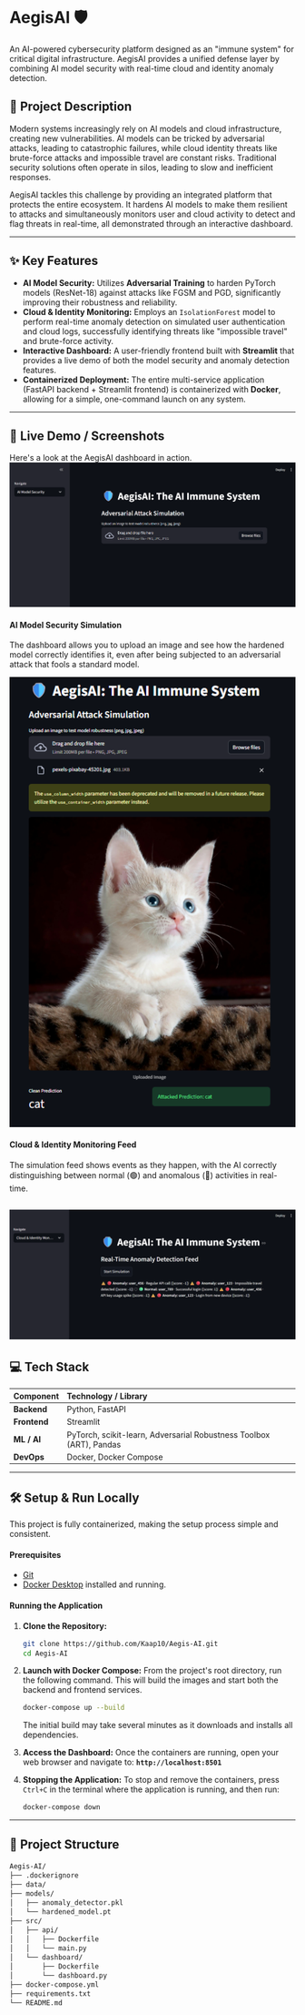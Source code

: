 

# AegisAI 🛡️

An AI-powered cybersecurity platform designed as an "immune system" for critical digital infrastructure. AegisAI provides a unified defense layer by combining AI model security with real-time cloud and identity anomaly detection.

## 📖 Project Description

Modern systems increasingly rely on AI models and cloud infrastructure, creating new vulnerabilities. AI models can be tricked by adversarial attacks, leading to catastrophic failures, while cloud identity threats like brute-force attacks and impossible travel are constant risks. Traditional security solutions often operate in silos, leading to slow and inefficient responses.

AegisAI tackles this challenge by providing an integrated platform that protects the entire ecosystem. It hardens AI models to make them resilient to attacks and simultaneously monitors user and cloud activity to detect and flag threats in real-time, all demonstrated through an interactive dashboard.

-----

## ✨ Key Features

  * **AI Model Security:** Utilizes **Adversarial Training** to harden PyTorch models (ResNet-18) against attacks like FGSM and PGD, significantly improving their robustness and reliability.
  * **Cloud & Identity Monitoring:** Employs an `IsolationForest` model to perform real-time anomaly detection on simulated user authentication and cloud logs, successfully identifying threats like "impossible travel" and brute-force activity.
  * **Interactive Dashboard:** A user-friendly frontend built with **Streamlit** that provides a live demo of both the model security and anomaly detection features.
  * **Containerized Deployment:** The entire multi-service application (FastAPI backend + Streamlit frontend) is containerized with **Docker**, allowing for a simple, one-command launch on any system.

-----

## 🚀 Live Demo / Screenshots

Here's a look at the AegisAI dashboard in action.
![AegisAI Dashboard](/Assets/main.png)

#### **AI Model Security Simulation**

The dashboard allows you to upload an image and see how the hardened model correctly identifies it, even after being subjected to an adversarial attack that fools a standard model.

![Simulation](/Assets/adversarial_attack.png)


#### **Cloud & Identity Monitoring Feed**

The simulation feed shows events as they happen, with the AI correctly distinguishing between normal (🟢) and anomalous (🔴) activities in real-time.

![Monitoring](/Assets/anamoly_detection.png)
-----

## 💻 Tech Stack

| Component | Technology / Library |
| :--- | :--- |
| **Backend** | Python, FastAPI |
| **Frontend** | Streamlit |
| **ML / AI** | PyTorch, scikit-learn, Adversarial Robustness Toolbox (ART), Pandas |
| **DevOps** | Docker, Docker Compose |

-----

## 🛠️ Setup & Run Locally

This project is fully containerized, making the setup process simple and consistent.

#### **Prerequisites**

  * [Git](https://git-scm.com/downloads)
  * [Docker Desktop](https://www.docker.com/products/docker-desktop/) installed and running.

#### **Running the Application**

1.  **Clone the Repository:**

    ```bash
    git clone https://github.com/Kaap10/Aegis-AI.git
    cd Aegis-AI
    ```

2.  **Launch with Docker Compose:**
    From the project's root directory, run the following command. This will build the images and start both the backend and frontend services.

    ```bash
    docker-compose up --build
    ```

    The initial build may take several minutes as it downloads and installs all dependencies.

3.  **Access the Dashboard:**
    Once the containers are running, open your web browser and navigate to:
    **`http://localhost:8501`**

4.  **Stopping the Application:**
    To stop and remove the containers, press `Ctrl+C` in the terminal where the application is running, and then run:

    ```bash
    docker-compose down
    ```

-----

## 📂 Project Structure

```
Aegis-AI/
├── .dockerignore
├── data/
├── models/
│   ├── anomaly_detector.pkl
│   └── hardened_model.pt
├── src/
│   ├── api/
│   │   ├── Dockerfile
│   │   └── main.py
│   └── dashboard/
│       ├── Dockerfile
│       └── dashboard.py
├── docker-compose.yml
├── requirements.txt
└── README.md
```
